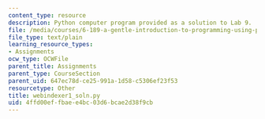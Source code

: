 ```yaml
---
content_type: resource
description: Python computer program provided as a solution to Lab 9.
file: /media/courses/6-189-a-gentle-introduction-to-programming-using-python-january-iap-2008/4ffd00effbaee4bc03d6bcae2d38f9cb_webindexer1_soln.py
file_type: text/plain
learning_resource_types:
- Assignments
ocw_type: OCWFile
parent_title: Assignments
parent_type: CourseSection
parent_uid: 647ec78d-ce25-991a-1d58-c5306ef23f53
resourcetype: Other
title: webindexer1_soln.py
uid: 4ffd00ef-fbae-e4bc-03d6-bcae2d38f9cb
---
```

